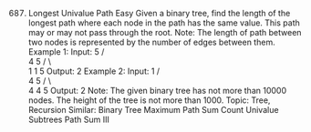 687. Longest Univalue Path
Easy
Given a binary tree, find the length of the longest path where each node in the path has the same value. This path may or may not pass through the root.
Note: The length of path between two nodes is represented by the number of edges between them.
Example 1:
Input:
              5
             / \
            4   5
           / \   \
          1   1   5
Output: 2
Example 2:
Input:
              1
             / \
            4   5
           / \   \
          4   4   5
Output: 2
Note: The given binary tree has not more than 10000 nodes. The height of the tree is not more than 1000.
Topic: Tree, Recursion
Similar: Binary Tree Maximum Path Sum
Count Univalue Subtrees
Path Sum III
